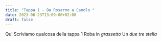 ```yaml
---
title: "Tappa 1 - Da Rosarno a Canolo "
date: 2023-06-23T13:09:00+02:00
draft: false
---
```


Qui Scriviamo qualcosa della tappa 1
Roba in *grassetto*
Un _due_ *tre* _stella_